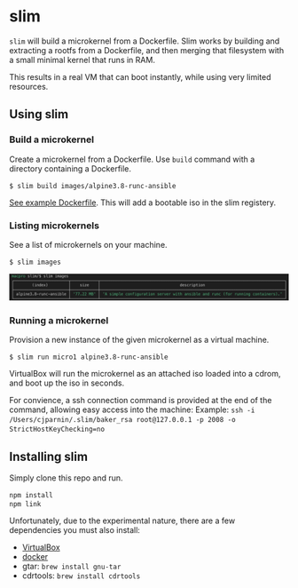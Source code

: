 # slim

`slim` will build a microkernel from a Dockerfile. Slim works by building and extracting a rootfs from a Dockerfile, and then merging that filesystem with a small minimal kernel that runs in RAM.

This results in a real VM that can boot instantly, while using very limited resources.

## Using slim


### Build a microkernel

Create a microkernel from a Dockerfile. Use `build` command with a directory containing a Dockerfile.

```
$ slim build images/alpine3.8-runc-ansible
```

[See example Dockerfile](https://github.com/ottomatica/slim/tree/master/images/alpine3.8-runc-ansible). This will add a bootable iso in the slim registery.

### Listing microkernels

See a list of microkernels on your machine.

```
$ slim images
```

![images command](doc/img/images.png)

### Running a microkernel

Provision a new instance of the given microkernel as a virtual machine.

```
$ slim run micro1 alpine3.8-runc-ansible
```

VirtualBox will run the microkernel as an attached iso loaded into a cdrom, and boot up the iso in seconds.

For convience, a ssh connection command is provided at the end of the command, allowing easy access into the machine:
Example: `ssh -i /Users/cjparnin/.slim/baker_rsa root@127.0.0.1 -p 2008 -o StrictHostKeyChecking=no`

## Installing slim

Simply clone this repo and run.

```
npm install
npm link
```

Unfortunately, due to the experimental nature, there are a few dependencies you must also install:

* [VirtualBox](https://www.virtualbox.org/wiki/Downloads)
* [docker](https://docs.docker.com/install/)
* gtar: `brew install gnu-tar`
* cdrtools: `brew install cdrtools`